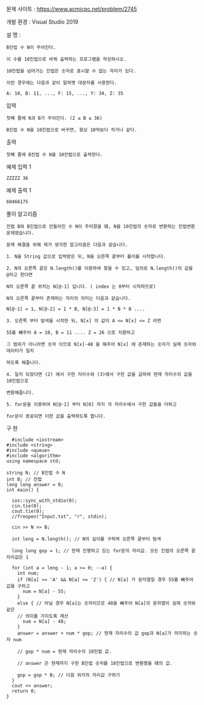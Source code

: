 문제 사이트 : https://www.acmicpc.net/problem/2745

개발 환경 : Visual Studio 2019

설 명 :

    B진법 수 N이 주어진다. 
    
    이 수를 10진법으로 바꿔 출력하는 프로그램을 작성하시오.

    10진법을 넘어가는 진법은 숫자로 표시할 수 없는 자리가 있다. 
    
    이런 경우에는 다음과 같이 알파벳 대문자를 사용한다.

    A: 10, B: 11, ..., F: 15, ..., Y: 34, Z: 35

입력

    첫째 줄에 N과 B가 주어진다. (2 ≤ B ≤ 36)

    B진법 수 N을 10진법으로 바꾸면, 항상 10억보다 작거나 같다.

출력

    첫째 줄에 B진법 수 N을 10진법으로 출력한다.

예제 입력 1 

    ZZZZZ 36

예제 출력 1 

    60466175
    
풀이 알고리즘

    진법 B와 B진법으로 만들어진 수 N이 주어졌을 떄, N을 10진법의 숫자로 변환하는 진법변환 문제였습니다.
    
    문제 해결을 위해 제가 생각한 알고리즘은 다음과 같습니다.
    
    1. N을 String 값으로 입력받은 뒤, N을 오른쪽 끝부터 풀이를 시작합니다.
    
    2. N의 오른쪽 끝은 N.length()를 이용하여 찾을 수 있고, 임의로 N.length()의 값을 @라고 한다면
    
    N의 오른쪽 끝 위치는 N[@-1] 입니다. ( index 는 0부터 시작하므로)
    
    N의 오른쪽 끝부터 존재하는 자리의 의미는 다음과 같습니다.
    
    N[@-1] = 1, N[@-2] = 1 * B, N[@-3] = 1 * B * B .... 
    
    3. 오른쪽 부터 탐색을 시작한 뒤, N[x] 의 값이 A <= N[x] <= Z 라면
    
    55를 뺴주어 A = 10, B = 11 .... Z = 26 으로 치환하고
    
    그 범위가 아니라면 숫자 이므로 N[x]-48 을 해주어 N[x] 에 존재하는 숫자가 실제 숫자와 데이터가 일치
    
    하도록 해줍니다.
    
    4. 일치 되었다면 (2) 에서 구한 자리수와 (3)에서 구한 값을 곱하여 현재 자리수의 값을 10진법으로
    
    변환해줍니다.
    
    5. for문을 이용하여 N[@-1] 부터 N[0] 까지 각 자리수에서 구한 값들을 더하고
    
    for문이 종료되면 더한 값을 출력하도록 합니다.
    
   
  구 현
  
      #include <iostream>
    #include <string>
    #include <queue>
    #include <algorithm>
    using namespace std;

    string N; // B진법 수 N
    int B; // 진법
    long long answer = 0;
    int main() {

      ios::sync_with_stdio(0);
      cin.tie(0);
      cout.tie(0);
      //freopen("Input.txt", "r", stdin);

      cin >> N >> B;
      
      int leng = N.length(); // N의 길이를 구하며 오른쪽 끝부터 탐색
      
      long long gop = 1; // 현재 진행하고 있는 for문의 자리값. 모든 진법의 오른쪽 끝 자리값은 1
      
      for (int a = leng - 1; a >= 0; --a) {
        int num;
        if (N[a] >= 'A' && N[a] <= 'Z') { // N[a] 가 문자열일 경우 55를 뺴주어 값을 구하고
          num = N[a] - 55;
        }
        else { // 아닐 경우 N[a]는 숫자이므로 48을 뺴주어 N[a]의 문자열이 실제 숫자와 같은
        // 의미를 가지도록 계산
          num = N[a] - 48;
        }
        answer = answer + num * gop; // 현재 자리수의 값 gop과 N[a]가 의미하는 숫자 num
        
        // gop * num = 현재 자리수의 10진법 값. 
        
        // answer 은 현재까지 구한 B진법 숫자를 10진법으로 변환했을 떄의 값.
        
        gop = gop * B; // 다음 위치의 자리값 구하기
      }
      cout << answer;
      return 0;
    }
  
  
